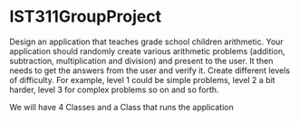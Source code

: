# IST311GroupProject

 Design an application that teaches grade school children
arithmetic. Your application should randomly create various arithmetic
problems (addition, subtraction, multiplication and division) and present to
the user. It then needs to get the answers from the user and verify it.
Create different levels of difficulty. For example, level 1 could be simple
problems, level 2 a bit harder, level 3 for complex problems so on and so
forth.

We will have 4 Classes and a Class that runs the application
